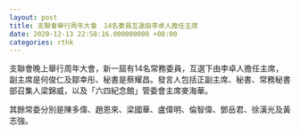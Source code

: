 ```yaml
---
layout: post
title: 支聯會舉行周年大會　14名委員互選由李卓人擔任主席
date: 2020-12-13 22:58:16.000000000 +08:00
categories: rthk
---
```


支聯會晚上舉行周年大會，新一屆有14名常務委員，互選下由李卓人擔任主席，副主席是何俊仁及鄒幸彤、秘書是蔡耀昌。發言人包括正副主席、秘書、常務秘書部召集人梁錦威，以及「六四紀念館」管委會主席麥海華。

其餘常委分別是陳多偉、趙恩來、梁國華、盧偉明、倫智偉、鄧岳君、徐漢光及黃志強。
